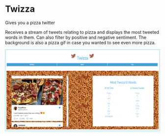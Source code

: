 # Twizza

Gives you a pizza twitter

Receives a stream of tweets relating to pizza and displays the most tweeted words in them. Can also filter by positive and negative sentiment. The background is also a pizza gif in case you wanted to see even more pizza.

![Twizza Home Page](client/public/images/TwizzaHomePage.png)
